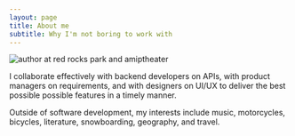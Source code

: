 ```yaml
---
layout: page
title: About me
subtitle: Why I'm not boring to work with
---
```


<img src="{{ '/assets/img/red-rocks.jpg' }}" alt="author at red rocks park and amiptheater" />



I collaborate effectively with backend developers on APIs, with product managers on requirements, and with designers on UI/UX to deliver the best possible possible features in a timely manner.

Outside of software development, my interests include music, motorcycles, bicycles, literature, snowboarding, geography, and travel.